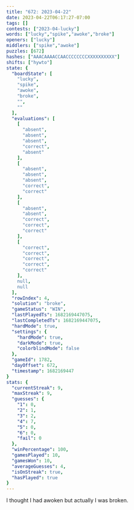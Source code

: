 ```yaml
---
title: "672: 2023-04-22"
date: 2023-04-22T06:17:27-07:00
tags: []
contests: ["2023-04-lucky"]
words: ["lucky","spike","awoke","broke"]
openers: ["lucky"]
middlers: ["spike","awoke"]
puzzles: [672]
hashes: ["AAACAAAACCAACCCCCCCCXXXXXXXXXX"]
shifts: ["hywto"]
state: {
  "boardState": [
    "lucky",
    "spike",
    "awoke",
    "broke",
    "",
    ""
  ],
  "evaluations": [
    [
      "absent",
      "absent",
      "absent",
      "correct",
      "absent"
    ],
    [
      "absent",
      "absent",
      "absent",
      "correct",
      "correct"
    ],
    [
      "absent",
      "absent",
      "correct",
      "correct",
      "correct"
    ],
    [
      "correct",
      "correct",
      "correct",
      "correct",
      "correct"
    ],
    null,
    null
  ],
  "rowIndex": 4,
  "solution": "broke",
  "gameStatus": "WIN",
  "lastPlayedTs": 1682169447075,
  "lastCompletedTs": 1682169447075,
  "hardMode": true,
  "settings": {
    "hardMode": true,
    "darkMode": true,
    "colorblindMode": false
  },
  "gameId": 1782,
  "dayOffset": 672,
  "timestamp": 1682169447
}
stats: {
  "currentStreak": 9,
  "maxStreak": 9,
  "guesses": {
    "1": 0,
    "2": 1,
    "3": 2,
    "4": 7,
    "5": 0,
    "6": 0,
    "fail": 0
  },
  "winPercentage": 100,
  "gamesPlayed": 10,
  "gamesWon": 10,
  "averageGuesses": 4,
  "isOnStreak": true,
  "hasPlayed": true
}
---
```

<!-- more -->
I thought I had awoken but actually I was broken. 
